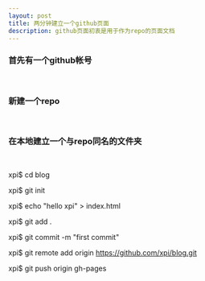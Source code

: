 ```yaml
---
layout: post
title: 两分钟建立一个github页面
description: github页面初衷是用于作为repo的页面文档 
---
```

<h3>首先有一个github帐号</h3>
<br>
<h3>新建一个repo</h3>
<br>
<h3>在本地建立一个与repo同名的文件夹</h3>
<br>
<p>
xpi$ cd blog

xpi$ git init

xpi$ echo "hello xpi" > index.html

xpi$ git add .

xpi$ git commit -m "first commit"

xpi$ git remote add origin https://github.com/xpi/blog.git

xpi$ git push origin gh-pages
</p>
